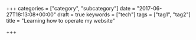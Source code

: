 +++
categories = ["category", "subcategory"]
date = "2017-06-27T18:13:08+00:00"
draft = true
keywords = ["tech"]
tags = ["tag1", "tag2"]
title = "Learning how to operate my website"

+++

<!--more-->
